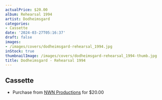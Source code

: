 ```yaml
---
actualPrice: $20.00
album: Rehearsal 1994
artist: Dodheimsgard
categories:
- Cassette
date: '2024-03-27T05:16:37'
draft: false
images:
- /images/covers/dodheimsgard-rehearsal_1994.jpg
inStock: true
thumbnailImage: /images/covers/dodheimsgard-rehearsal_1994-thumb.jpg
title: Dodheimsgard - Rehearsal 1994
---
```


## Cassette
* Purchase from [NWN Productions](http://shop.nwnprod.com/index.php?route=product/product&path=73&product_id=48896&sort=pd.name&order=ASC) for $20.00
